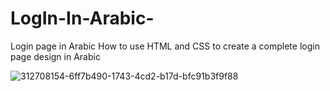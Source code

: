 # LogIn-In-Arabic-
Login page in Arabic How to use HTML and CSS to create a complete login page design in Arabic

![312708154-6ff7b490-1743-4cd2-b17d-bfc91b3f9f88](https://github.com/Areejprog/LogIn-In-Arabic-/assets/162961498/d2dcb5bb-de4a-462c-a142-bd536aa77ae6) 
